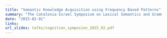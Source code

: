 ```yaml
---
title: "Semantic Knowledge Acquisition using Frequency Based Patterns"
summary: "The Catalonia-Israel Symposium on Lexical Semantics and Grammatical Structure"
date: "2015-02-01"
links:
url_slides: talks/cognition_symposion_2015_02.pdf
---
```

